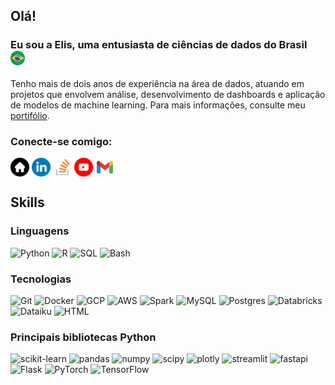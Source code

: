 ## Olá!

### Eu sou a Elis, uma entusiasta de ciências de dados do Brasil &nbsp; <img src="img/brazil-flag.png" width="23">

Tenho mais de dois anos de experiência na área de dados, atuando em projetos que envolvem análise, desenvolvimento de dashboards e aplicação de modelos de machine learning.  Para mais informações, consulte meu [portifólio](https://eliswtech.github.io/).

### Conecte-se comigo:

<a href="https://eliswtech.github.io/" target="_blank"><img align="center" src="img/home.png" alt="LinkedIn cmcouto-silva" height="30" width="30" /></a>
<a href="https://linkedin.com/in/elisreginaweiss" target="_blank"><img align="center" src="img/linkedin.png" alt="LinkedIn cmcouto-silva" height="30" width="30" /></a>
<a href="https://stackoverflow.com/users/29109468/elis-weiss)" target="_blank"><img align="center" src="img/stackoverflow.png" alt="Stackoverflow cmcouto-silva" height="30" width="30" /></a>
<a href="https://www.youtube.com/@eliswtech" target="_blank"><img align="center" src="img/youtube.png" alt="LinkedIn cmcouto-silva" height="30" width="30" /></a>
<a href="mailto:elisw.tech@gmail.com" target="_blank"><img align="center" src="img/gmail-new.png" alt="Email seu-email@gmail.com" height="30" width="30" /></a>


## Skills

### Linguagens

![Python](https://img.shields.io/badge/-Python-000?&logo=Python)
![R](https://img.shields.io/badge/-R%20programming-000?&logo=R&logoColor=276DC3)
![SQL](https://img.shields.io/badge/-SQL-000?&logo=MySQL&logoColor=white)
![Bash](https://img.shields.io/badge/-Shell%20scripting-000?&logo=Linux)

### Tecnologias

![Git](https://img.shields.io/badge/-Git-000?&logo=git)
![Docker](https://img.shields.io/badge/-Docker-000?&logo=Docker)
![GCP](https://img.shields.io/badge/-GCP-000?&logo=Google-Cloud)
![AWS](https://img.shields.io/badge/-AWS-000?&logo=Amazon-AWS&logoColor)
![Spark](https://img.shields.io/badge/-PySpark-000?&logo=apachespark)
![MySQL](https://img.shields.io/badge/-MySQL-000?&logo=MySQL)
![Postgres](https://img.shields.io/badge/-Postgres-000?&logo=postgresql)
![Databricks](https://img.shields.io/badge/-Databricks-000?&logo=Databricks)
![Dataiku](https://img.shields.io/badge/-Dataiku-000?&logo=Dataiku)
![HTML](https://img.shields.io/badge/-HTML-000?&logo=HTML5)

### Principais bibliotecas Python

![scikit-learn](https://img.shields.io/badge/-Scikit%E2%80%93learn-000?&logo=scikit-learn)
![pandas](https://img.shields.io/badge/-Pandas-000?&logo=pandas)
![numpy](https://img.shields.io/badge/-NumPy-000?&logo=numpy)
![scipy](https://img.shields.io/badge/-SciPy-000?&logo=scipy)
![plotly](https://img.shields.io/badge/-plotly-000?&logo=plotly)
![streamlit](https://img.shields.io/badge/-Streamlit-000?&logo=streamlit)
![fastapi](https://img.shields.io/badge/-FastAPI-000?&logo=fastapi)
![Flask](https://img.shields.io/badge/-Flask-000?&logo=flask)
![PyTorch](https://img.shields.io/badge/-PyTorch-000?&logo=PyTorch)
![TensorFlow](https://img.shields.io/badge/-TensorFlow-000?&logo=TensorFlow)

<!--
## Support

<a href="https://www.buymeacoffee.com/cmcoutosilva"> <img align="left" src="https://cdn.buymeacoffee.com/buttons/v2/default-yellow.png" height="50" width="210" alt="support cmcoutosilva" /></a>
-->



<!-- [![](https://visitor-badge.laobi.icu/badge?page_id=cmcouto-silva.cmcouto-silva)](https://visitor-badge.laobi.icu/badge?page_id=cmcouto-silva.cmcouto-silva) -->

<!--
<img align="left" src="https://github-readme-stats.vercel.app/api?username=cmcouto-silva&show_icons=true&count_private=true&theme=gruvbox" />
<img src="https://github-readme-stats.vercel.app/api/top-langs/?username=cmcouto-silva&layout=compact&count_private=true&theme=gruvbox" />
-->

<!--
**cmcouto-silva/cmcouto-silva** is a ✨ _special_ ✨ repository because its `README.md` (this file) appears on your GitHub profile.

Here are some ideas to get you started:

- 🔭 I’m currently working on ...
- 🌱 I’m currently learning ...
- 👯 I’m looking to collaborate on ...
- 🤔 I’m looking for help with ...
- 💬 Ask me about ...
- 📫 How to reach me: ...
- 😄 Pronouns: ...
- ⚡ Fun fact: ...
-->